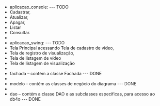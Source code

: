- aplicacao_console: --- TODO
- Cadastrar,
- Atualizar,
- Apagar,
- Listar
- Consultar.
- 
- aplicacao_swing: --- TODO
- Tela Principal acessando Tela de cadastro de vídeo,
- Tela de registro de visualização,
- Tela de listagem de vídeo
- Tela de listagem de visualização
- 
- fachada – contém a classe Fachada --- DONE
- 
- modelo – contém as classes de negócio do diagrama --- DONE
- 
- dao – contém a classe DAO e as subclasses específicas, para acesso ao db4o --- DONE
